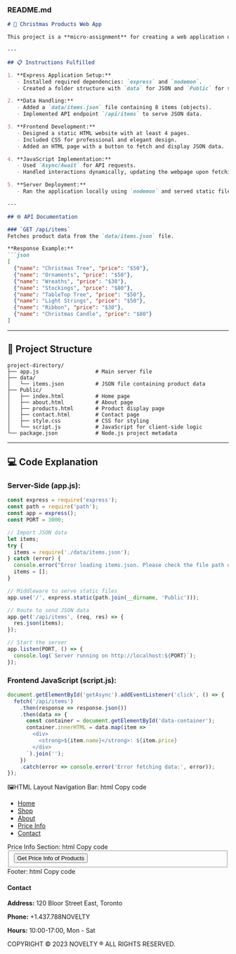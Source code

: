 ### README.md

```markdown
# 🎄 Christmas Products Web App

This project is a **micro-assignment** for creating a web application using **Express.js**. It demonstrates API integration, server-side data handling, and client-side interactions with a festive Christmas theme.

---

## 📋 Instructions Fulfilled

1. **Express Application Setup:**
   - Installed required dependencies: `express` and `nodemon`.
   - Created a folder structure with `data` for JSON and `Public` for static website files.

2. **Data Handling:**
   - Added a `data/items.json` file containing 8 items (objects).
   - Implemented API endpoint `/api/items` to serve JSON data.

3. **Frontend Development:**
   - Designed a static HTML website with at least 4 pages.
   - Included CSS for professional and elegant design.
   - Added an HTML page with a button to fetch and display JSON data.

4. **JavaScript Implementation:**
   - Used `Async/Await` for API requests.
   - Handled interactions dynamically, updating the webpage upon fetching data.

5. **Server Deployment:**
   - Ran the application locally using `nodemon` and served static files via Express.

---

## 🌐 API Documentation

### `GET /api/items`
Fetches product data from the `data/items.json` file.

**Response Example:**
```json
[
  {"name": "Christmas Tree", "price": "$50"},
  {"name": "Ornaments", "price": "$50"},
  {"name": "Wreaths", "price": "$30"},
  {"name": "Stockings", "price": "$80"},
  {"name": "TableTop Tree", "price": "$50"},
  {"name": "Light Strings", "price": "$50"},
  {"name": "Ribbon", "price": "$30"},
  {"name": "Christmas Candle", "price": "$80"}
]
```

---

## 📂 Project Structure

```
project-directory/
├── app.js                  # Main server file
├── data/
│   └── items.json          # JSON file containing product data
├── Public/
│   ├── index.html          # Home page
│   ├── about.html          # About page
│   ├── products.html       # Product display page
│   ├── contact.html        # Contact page
│   ├── style.css           # CSS for styling
│   └── script.js           # JavaScript for client-side logic
└── package.json            # Node.js project metadata
```

---

## 💻 Code Explanation

### **Server-Side (app.js):**
```javascript
const express = require('express');
const path = require('path');
const app = express();
const PORT = 3000;

// Import JSON data
let items;
try {
  items = require('./data/items.json');
} catch (error) {
  console.error("Error loading items.json. Please check the file path or its contents.");
  items = [];
}

// Middleware to serve static files
app.use('/', express.static(path.join(__dirname, 'Public')));

// Route to send JSON data
app.get('/api/items', (req, res) => {
  res.json(items);
});

// Start the server
app.listen(PORT, () => {
  console.log(`Server running on http://localhost:${PORT}`);
});
```

### **Frontend JavaScript (script.js):**
```javascript
document.getElementById('getAsync').addEventListener('click', () => {
  fetch('/api/items')
    .then(response => response.json())
    .then(data => {
      const container = document.getElementById('data-container');
      container.innerHTML = data.map(item => `
        <div>
          <strong>${item.name}</strong>: ${item.price}
        </div>
      `).join('');
    })
    .catch(error => console.error('Error fetching data:', error));
});
```

🖼HTML Layout
Navigation Bar:
html
Copy code
<ul id="navbar">
  <li><a href="index.html">Home</a></li>
  <li><a href="product.html">Shop</a></li>
  <li><a href="about.html">About</a></li>
  <li><a class="active" href="info.html">Price Info</a></li>
  <li><a href="contact.html">Contact</a></li>
</ul>
Price Info Section:
html
Copy code
<section id="data-section">
  <fieldset>
    <div class="submit">
      <input type="button" id="getAsync" value="Get Price Info of Products">
    </div>
  </fieldset>
  <div id="data-container" class="data-container"></div>
</section>
Footer:
html
Copy code
<footer class="section-p1">
  <div class="col">
    <h4>Contact</h4>
    <p><strong>Address:</strong> 120 Bloor Street East, Toronto</p>
    <p><strong>Phone:</strong> +1.437.788NOVELTY</p>
    <p><strong>Hours:</strong> 10:00-17:00, Mon - Sat</p>
  </div>
  <div class="copyright">
    <p>COPYRIGHT © 2023 NOVELTY ® ALL RIGHTS RESERVED.</p>
  </div>
</footer>



